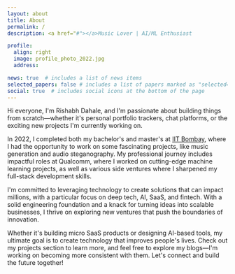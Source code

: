 ```yaml
---
layout: about
title: About
permalink: /
description: <a href="#"></a>Music Lover | AI/ML Enthusiast

profile:
  align: right
  image: profile_photo_2022.jpg
  address:

news: true  # includes a list of news items
selected_papers: false # includes a list of papers marked as "selected={true}"
social: true  # includes social icons at the bottom of the page
---
```


Hi everyone, I'm Rishabh Dahale, and I'm passionate about building things from scratch—whether it's personal portfolio trackers, chat platforms, or the exciting new projects I'm currently working on.

In 2022, I completed both my bachelor's and master's at [IIT Bombay](https://www.iitb.ac.in/), where I had the opportunity to work on some fascinating projects, like music generation and audio steganography. My professional journey includes impactful roles at Qualcomm, where I worked on cutting-edge machine learning projects, as well as various side ventures where I sharpened my full-stack development skills.

I'm committed to leveraging technology to create solutions that can impact millions, with a particular focus on deep tech, AI, SaaS, and fintech. With a solid engineering foundation and a knack for turning ideas into scalable businesses, I thrive on exploring new ventures that push the boundaries of innovation.

Whether it's building micro SaaS products or designing AI-based tools, my ultimate goal is to create technology that improves people's lives. Check out my projects section to learn more, and feel free to explore my blogs—I'm working on becoming more consistent with them. Let's connect and build the future together!

